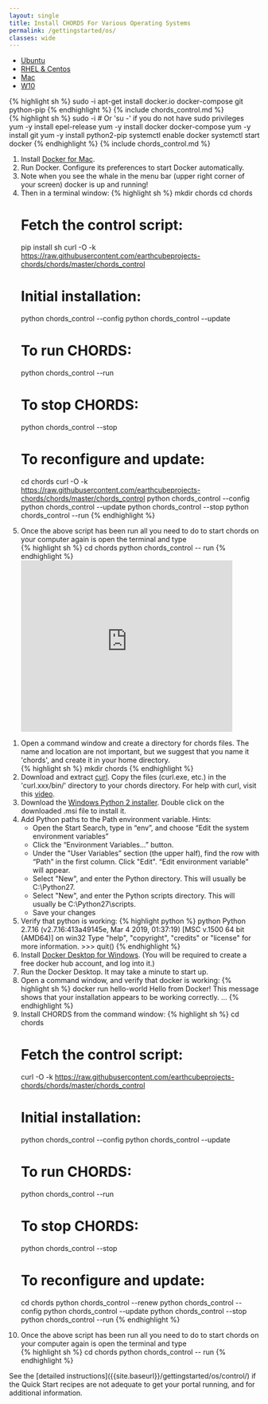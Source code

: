 ```yaml
---
layout: single
title: Install CHORDS For Various Operating Systems
permalink: /gettingstarted/os/
classes: wide
---
```


<div id="tabs">
  <ul>
    <li><a href="#tabs-Ubuntu">Ubuntu</a></li> <!-- Using JqueryUI to set names and colors on the tabs -->
    <li><a href="#tabs-RHEL">RHEL & Centos</a></li>
    <li><a href="#tabs-Macos">Mac</a></li>
    <li><a href="#tabs-W10">W10</a></li>
  </ul>

  <div id="tabs-Ubuntu"> <!-- content under tab -->
  <div id="ub" class="tab-pane active">
  {% highlight sh %}
  sudo -i
  apt-get install docker.io docker-compose git python-pip
  {% endhighlight %}
  {% include chords_control.md %}
  </div>
  </div>

  <div id="tabs-RHEL"> <!-- content under tab -->
  <div id="centos7" class="tab-pane">
  {% highlight sh %}
  sudo -i # Or 'su -' if you do not have sudo privileges
  yum -y install epel-release
  yum -y install docker docker-compose
  yum -y install git
  yum -y install python2-pip
  systemctl enable docker
  systemctl start docker
  {% endhighlight %}
  {% include chords_control.md %}
  </div>
  </div>

  <div id="tabs-Macos"> <!-- content under tab -->
  <div id="macos" class="tab-pane">
  <ol>
  <li>Install <a href="https://docs.docker.com/v17.09/docker-for-mac/install/">Docker for Mac</a>.</li>
  <li>Run Docker. Configure its preferences to start Docker automatically. </li>
  <li>Note when you see the whale in the menu bar (upper right corner of your screen) docker is up and running!</li>
  <li>Then in a terminal window:
  {% highlight sh %}
  mkdir chords
  cd chords

  # Fetch the control script:
  pip install sh
  curl -O -k https://raw.githubusercontent.com/earthcubeprojects-chords/chords/master/chords_control

  # Initial installation:
  python chords_control --config
  python chords_control --update

  # To run CHORDS:
  python chords_control --run

  # To stop CHORDS:
  python chords_control --stop

  # To reconfigure and update:
  cd chords
  curl -O -k  https://raw.githubusercontent.com/earthcubeprojects-chords/chords/master/chords_control
  python chords_control --config
  python chords_control --update
  python chords_control --stop
  python chords_control --run
  {% endhighlight %} 
  </li>
  <li> Once the above script has been run all you need to do to start chords on your computer again is open the terminal and type </li>
  {% highlight sh %}
  cd chords
  python chords_control -- run
  {% endhighlight %}
  <embed src="https://www.youtube.com/embed/jR_XToKChYI" width="425" height="344">
  </ol>
  </div>
  </div>

  <div id="tabs-W10"> <!-- content under tab -->
  <ol>
  <li>Open a command window and create a directory for chords files. The name and location are not important, but we suggest that you name it 'chords', and create it in your home directory.</li>
  {% highlight sh %}
  mkdir chords
  {% endhighlight %}

  <li>Download  and extract <a href="https://curl.haxx.se/windows/" target="_blank">curl</a>. Copy the files (curl.exe, etc.) in the 'curl.xxx/bin/' directory to your chords directory. For help with curl, visit this <a href="https://www.youtube.com/watch?v=8f9DfgRGOBo">video</a>.</li>

  <li>Download the <a href="https://www.python.org/ftp/python/2.7.16/python-2.7.16.amd64.msi">Windows Python 2 installer</a>. Double click on the downloaded .msi file to install it.</li>

  <li>Add Python paths to the Path environment variable. Hints:
  <ul>
    <li>Open the Start Search, type in “env”, and choose “Edit the system environment variables”</li>
    <li> Click the “Environment Variables…” button.</li>
    <li>Under the "User Variables” section (the upper half), find the row with “Path” in the first column. Click "Edit". “Edit environment variable” will appear.</li>
    <li>Select "New", and enter the Python directory. This will usually be C:\Python27.</li>
    <li>Select "New", and enter the Python scripts directory. This will usually be C:\Python27\scripts.</li>
    <li>Save your changes</li>
  </ul>
  </li>

  <li>Verify that python is working:
  {% highlight python %} 
  python
  Python 2.7.16 (v2.7.16:413a49145e, Mar  4 2019, 01:37:19) [MSC v.1500 64 bit (AMD64)] on win32
  Type "help", "copyright", "credits" or "license" for more information.
  >>> quit()
  {% endhighlight %}
  </li>

  <li>Install <a href="https://docs.docker.com/docker-for-windows/install/" target="_blank">Docker Desktop for Windows</a>. (You will be required to create a free docker hub account, and log into it.)</li>

  <li>Run the Docker Desktop. It may take a minute to start up.</li>

  <li>Open a command window, and verify that docker is working:
  {% highlight sh %} 
  docker run hello-world
  Hello from Docker!
  This message shows that your installation appears to be working correctly.
  ...
 {% endhighlight %} </li>

  <li>Install CHORDS from the command window:
  {% highlight sh %}
  cd chords

# Fetch the control script:
curl -O -k https://raw.githubusercontent.com/earthcubeprojects-chords/chords/master/chords_control

# Initial installation:
python chords_control --config
python chords_control --update

# To run CHORDS:
python chords_control --run

# To stop CHORDS:
python chords_control --stop

# To reconfigure and update:
cd chords
python chords_control --renew
python chords_control --config
python chords_control --update
python chords_control --stop
python chords_control --run
  {% endhighlight %} 
  </li>
  <li> Once the above script has been run all you need to do to start chords on your computer again is open the terminal and type </li>
  {% highlight sh %}
  cd chords
  python chords_control -- run
  {% endhighlight %}
  </ol>
  </div>
</div>
See the [detailed instructions]({{site.baseurl}}/gettingstarted/os/control/) if the Quick Start recipes are not adequate
to get your portal running, and for additional information.
<script>
$("#tabs").tabs();
</script>

